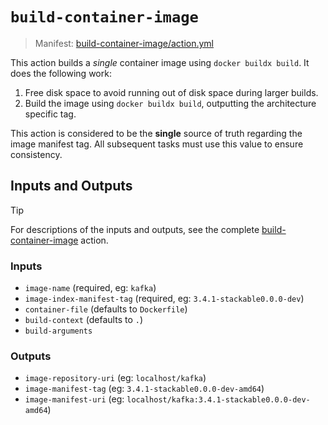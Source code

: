 # `build-container-image`

> Manifest: [build-container-image/action.yml][build-container-image]

This action builds a *single* container image using `docker buildx build`. It does the following work:

1. Free disk space to avoid running out of disk space during larger builds.
2. Build the image using `docker buildx build`, outputting the architecture specific tag.

This action is considered to be the **single** source of truth regarding the image manifest tag.
All subsequent tasks must use this value to ensure consistency.

## Inputs and Outputs

> [!TIP]
> For descriptions of the inputs and outputs, see the complete [build-container-image] action.

### Inputs

- `image-name` (required, eg: `kafka`)
- `image-index-manifest-tag` (required, eg: `3.4.1-stackable0.0.0-dev`)
- `container-file` (defaults to `Dockerfile`)
- `build-context` (defaults to `.`)
- `build-arguments`

### Outputs

- `image-repository-uri` (eg: `localhost/kafka`)
- `image-manifest-tag` (eg: `3.4.1-stackable0.0.0-dev-amd64`)
- `image-manifest-uri` (eg: `localhost/kafka:3.4.1-stackable0.0.0-dev-amd64`)

[build-container-image]: ./action.yaml
